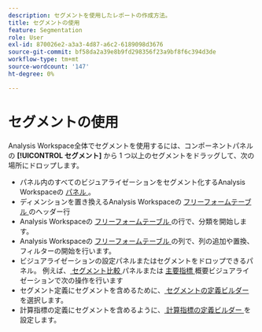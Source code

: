 ```yaml
---
description: セグメントを使用したレポートの作成方法。
title: セグメントの使用
feature: Segmentation
role: User
exl-id: 870026e2-a3a3-4d87-a6c2-6189098d3676
source-git-commit: bf58da2a39e8b9fd298356f23a9bf8f6c394d3de
workflow-type: tm+mt
source-wordcount: '147'
ht-degree: 0%

---
```


# セグメントの使用

Analysis Workspace全体でセグメントを使用するには、コンポーネントパネルの **[!UICONTROL セグメント]** から 1 つ以上のセグメントをドラッグして、次の場所にドロップします。

* パネル内のすべてのビジュアライゼーションをセグメント化するAnalysis Workspaceの [ パネル ](/help/analyze/analysis-workspace/c-panels/panels.md)。
* ディメンションを置き換えるAnalysis Workspaceの [ フリーフォームテーブル ](/help/analyze/analysis-workspace/visualizations/freeform-table/freeform-table.md) のヘッダー行
* Analysis Workspaceの [ フリーフォームテーブル ](/help/analyze/analysis-workspace/visualizations/freeform-table/freeform-table.md) の行で、分類を開始します。
* Analysis Workspaceの [ フリーフォームテーブル ](/help/analyze/analysis-workspace/visualizations/freeform-table/freeform-table.md) の列で、列の追加や置換、フィルターの開始を行います。
* ビジュアライゼーションの設定パネルまたはセグメントをドロップできるパネル。 例えば、[ セグメント比較 ](/help/analyze/analysis-workspace/c-panels/c-segment-comparison/segment-comparison.md) パネルまたは [ 主要指標 ](/help/analyze/analysis-workspace/visualizations/key-metric.md) 概要ビジュアライゼーションで次の操作を行います
* セグメント定義にセグメントを含めるために、[ セグメントの定義ビルダー ](/help/components/segmentation/segmentation-workflow/seg-build.md#definition-builder) を選択します。
* 計算指標の定義にセグメントを含めるように、[ 計算指標の定義ビルダー ](/help/components/c-calcmetrics/c-workflow/cm-workflow/c-build-metrics/cm-build-metrics.md#definition-builder) を設定します。

<!--
How to apply one or more segments to a report from the segment rail.

1. Bring up the report to which you want to apply a segment, for example the [!UICONTROL Pages Report].
1. Click **[!UICONTROL Show Segments]** above the report. The segment rail opens.

   ![](assets/segment_rail.png)

1. Mark the checkbox next to one or more of the segments or **[!UICONTROL Search Segments]** to find the right segment.

   >[!NOTE]
   >
   >You can apply more than one segment to a report (this is called segment stacking). When multiple segments are applied, the criteria in each segment is combined using an 'and' operator and then applied. There is no limit to how many segments you can stack.

   >[!NOTE]
   >
   >Clicking the Information icon (i) next to the segment name lets you preview the key metrics to see whether you have a valid segment and how broad the segment is.

1. You can filter by report suite by selecting the **[!UICONTROL (Only) `<report suite name>`]** check box. This will show only those segments that were last saved in that report suite.
1. Click **[!UICONTROL Apply Segment]** and the report will refresh. The segment or segments that are applied now display at the top of the report:

   ![](assets/applied_segments.png)

-->
